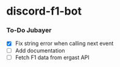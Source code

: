 # discord-f1-bot

### To-Do Jubayer
- [x] Fix string error when calling next event
- [ ] Add documentation
- [ ] Fetch F1 data from ergast API